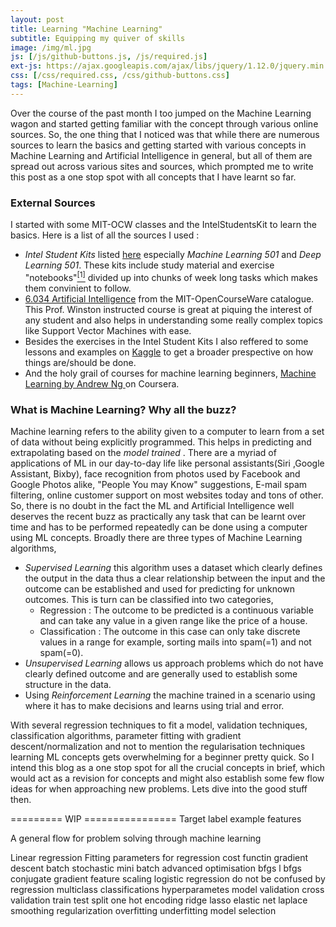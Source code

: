 ```yaml
---
layout: post
title: Learning "Machine Learning"
subtitle: Equipping my quiver of skills
image: /img/ml.jpg
js: [/js/github-buttons.js, /js/required.js]
ext-js: https://ajax.googleapis.com/ajax/libs/jquery/1.12.0/jquery.min.js
css: [/css/required.css, /css/github-buttons.css]
tags: [Machine-Learning]
---
```

Over the course of the past month I too jumped on the Machine Learning wagon and started getting familiar with the concept through various online sources. So, the one thing that I noticed was that while there are numerous sources to learn the basics and getting started with various
concepts in Machine Learning and Artificial Intelligence in general, but all of them are spread out across various sites and sources, which prompted me to write this post as a one stop spot with all concepts that I have learnt so far.
### External Sources
I started with some MIT-OCW classes and the IntelStudentsKit to learn the basics. Here is a list of all the sources I used :  
  - *Intel Student Kits* listed [here](https://software.intel.com/en-us/ai-academy/students/kits) especially _Machine Learning 501_ and _Deep Learning 501_. These kits include study material and exercise "notebooks"<a href="#notebooks"><sup>[1]</sup></a> divided up into chunks of week long tasks which makes them convinient to follow.  
  - [6.034 Artificial Intelligence](https://ocw.mit.edu/courses/electrical-engineering-and-computer-science/6-034-artificial-intelligence-fall-2010/) from the MIT-OpenCourseWare catalogue. This Prof. Winston instructed course is great at piquing the interest of any student and  also helps in understanding some really complex topics like Support Vector Machines with ease.  
  - Besides the exercises in the Intel Student Kits I also reffered to some lessons and examples on [Kaggle](https://www.kaggle.com/learn/machine-learning) to get a broader prespective on how things are/should be done.  
  - And the holy grail of courses for machine learning beginners, [Machine Learning by Andrew Ng ](https://www.coursera.org/learn/machine-learning) on Coursera.

### What is Machine Learning? Why all the buzz?
Machine learning refers to the ability given to a computer to learn from a set of data without being explicitly programmed. This helps in predicting and extrapolating based on the _model trained_ . There are a myriad of applications of ML in our day-to-day life like personal assistants(Siri
,Google Assistant, Bixby), face recognition from photos used by Facebook and Google Photos alike, "People You may Know" suggestions, E-mail spam filtering, online customer support on most websites today and tons of other. So, there is no doubt in the fact the ML and Artificial
Intelligence well deserves the recent buzz as practically any task that can be learnt over time and has to be performed repeatedly can be done using a computer using ML concepts. Broadly there are three types of Machine Learning algorithms,
  - *Supervised Learning* this algorithm uses a dataset which clearly defines the output in the data thus a clear relationship between the input and the outcome can be established and used for predicting for unknown outcomes. This is turn can be classified into two categories,
    - Regression : The outcome to be predicted is a continuous variable and can take any value in a given range like the price of a house.
    - Classification : The outcome in this case can only take discrete values in a range for example, sorting mails into spam(=1) and not spam(=0).
  - *Unsupervised Learning* allows us approach problems which do not have clearly defined outcome and are generally used to establish some structure in the data.
  - Using *Reinforcement Learning* the machine trained in a scenario using where it has to make decisions and learns using trial and error.  
  
With several regression techniques to fit a model, validation techniques, classification algorithms, parameter fitting with gradient descent/normalization and 
not to mention the regularisation techniques learning ML concepts gets overwhelming for a beginner pretty quick. So I intend this blog as a one stop spot for all the crucial concepts in brief, which would act as a revision for concepts and might also establish some few flow ideas for when
approaching new problems. Lets dive into the good stuff then.

========= WIP ================
Target 
label
example 
features

A general flow for problem solving through machine learning

Linear regression
Fitting parameters for regression
cost functin
gradient descent batch stochastic mini batch
advanced optimisation bfgs l bfgs conjugate gradient
feature scaling
logistic regression do not be confused by regression
multiclass classifications
hyperparametes
model validation
cross validation
train test split
one hot encoding
ridge
lasso
elastic net
laplace smoothing
regularization
overfitting underfitting
model selection

